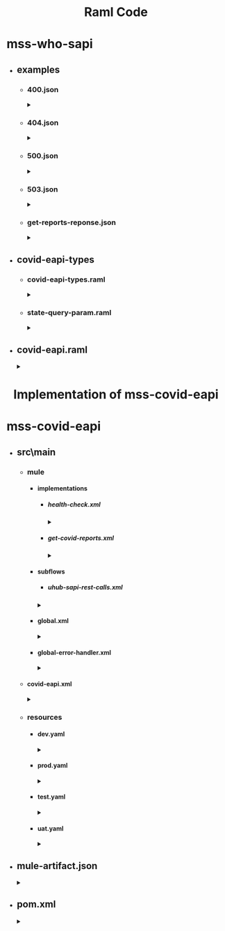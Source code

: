 # <p align="center">Raml Code</p>
# mss-who-sapi 
- ## examples
  - ### 400.json
     <details>
      <summary></summary>
      
      ```json
      {
        "code": 400,
        "message": "Bad request",
        "description": "required key caseType not found",
        "dateTime": "2021-05-29T05:58:02Z",
        "transactionId": "44b32520-61ee-47b4-907d-fa15869f3c4d"
      }
  - ### 404.json
     <details>
      <summary></summary>
      
      ```json
      {
        "code": 404,
        "message": "No cases Found",
        "description": "No cases found for givrn national id",
        "dateTime": "2021-05-29T05:58:02Z",
        "transactionId": "44b32520-61ee-47b4-907d-fa15869f3c4d"
      }


  - ### 500.json
    <details>
    <summary></summary>
    
    ```json
    {
      "code": 500,
      "message": "Internal Server Error",
      "description": "The (upstream) service is temporarily not available",
      "dateTime": "2021-05-31T06:18:02Z",
      "transactionId": "48n32920-69ne-47b4-907d-fa15869f3c4d"
    }

  - ### 503.json
    <details>
    <summary></summary>
    
    ```json
    {
      "code": 503,
      "message": "Service unavailable",
      "description": "The (upstream) service is temporarily not available",
      "dateTime": "2021-05-31T06:18:02Z",
      "transactionId": "48n32920-69ne-47b4-907d-fa15869f3c4d"
    }
  - ### get-reports-reponse.json
    <details>
    <summary></summary>
    
    ```json
    {
      "reports": [
        {
          "state": "texas",
          "report": {
            "total": 46744,
            "positive": 436744,
            "recovered": 433744,
            "death": 300,
            "vaccinated": 7847848
          }
        }
      ]
    }

- ## covid-eapi-types
  - ### covid-eapi-types.raml
    <details>
    <summary></summary>
    
    ```raml
    #%RAML 1.0 Library
    usage: Types for uho sapi
    types:
      get-reports-response-type:
        reports:
          type: array
          items:
            type: object
            properties:
              state:
                type: string
                example: "texas"
              report:
                type: object
                properties:
                  total:
                    type: number
                    example: 46744
                  positive:
                    type: number
                    example: 436744
                  recovered:
                    type: number
                    example: 433744
                  death:
                    type: number
                    example: 300
                  vaccinated:
                    type: number
                    example: 7847848

  - ### state-query-param.raml
    <details>
    <summary></summary>
    
    ```raml
    #%RAML 1.0 Trait
    queryParameters:
      state: 
        type: string
        displayName: state
        required: false
        example: "texas"

- ## covid-eapi.raml
  <details>
  <summary></summary>
  
  ```raml
  #%RAML 1.0
  title: covid-eapi
  version: v1
  baseUri: http://{environment}/covid/{version}/
  baseUriParameters:
    environment:
      description: DEV, TEST, UAT, PROD
      enum: ["uho-dev-covid-eapi.us-e2.cloudhub.io","uho-test-covid-eapi.us-e2.cloudhub.io", "uho-uat-covid-eapi.us-e2.cloudhub.io", "uho-prod-covid-eapi.us-e2.cloudhub.io"]
  traits:
    client-id-header: !include exchange_modules/d896f4a8-62ed-4bab-9db4-5db7ac45ebd4/client-id-required/1.0.0/client-id-required.raml
    transaction-header: !include exchange_modules/d896f4a8-62ed-4bab-9db4-5db7ac45ebd4/transaction-header/1.0.0/transaction-header.raml
    correlation-id-header: !include exchange_modules/d896f4a8-62ed-4bab-9db4-5db7ac45ebd4/correlation-id-header/1.0.0/correlation-id-header.raml
    state-query-param: !include covid-eapi-types/state-query-param.raml
  uses:
    resource-types: exchange_modules/d896f4a8-62ed-4bab-9db4-5db7ac45ebd4/resource-types/1.0.0/resource-types.raml
    common-data-types: exchange_modules/d896f4a8-62ed-4bab-9db4-5db7ac45ebd4/common-data-types/1.0.0/common-data-types.raml
    covid-eapi-types: covid-eapi-types/covid-eapi-types.raml
  /reports:
    get:
      description: To get covid reports
      is: [client-id-header,correlation-id-header,transaction-header, state-query-param]
      responses:
        200:
          body:
            application/json:
            application/xml:
              type: covid-eapi-types.get-reports-response-type
              example: !include examples/get-reports-response.json
        503:
            body:
              application/json:
              application/xml:
                type: common-data-types.errorType
                example: !include examples/503.json     
        500:
          body:
              application/json:
              application/xml:
                type: common-data-types.errorType
                example: !include examples/500.json
  /health-check:
    get:
    type:
      resource-types.all: 
        getResponseType: string


# <p align="center">Implementation of mss-covid-eapi</p>  
# mss-covid-eapi
- ## src\main
  - ### mule
    - #### implementations
      - ##### health-check.xml
        <details>
        <summary></summary>
        
        ```xml
        <mule xmlns:custom-logger="http://www.mulesoft.org/schema/mule/custom-logger" xmlns:ee="http://www.mulesoft.org/schema/mule/ee/core" xmlns="http://www.mulesoft.org/schema/mule/core" xmlns:doc="http://www.mulesoft.org/schema/mule/documentation" xmlns:xsi="http://www.w3.org/2001/XMLSchema-instance" xsi:schemaLocation="http://www.mulesoft.org/schema/mule/core http://www.mulesoft.org/schema/mule/core/current/mule.xsd http://www.mulesoft.org/schema/mule/ee/core http://www.mulesoft.org/schema/mule/ee/core/current/mule-ee.xsd http://www.mulesoft.org/schema/mule/custom-logger http://www.mulesoft.org/schema/mule/custom-logger/current/mule-custom-logger.xsd">
            <flow name="get:\health-check:uhub-sapi-config">
                <ee:transform doc:name="Set Response" doc:id="bb1cca78-967f-4df7-a628-58b320bf27b0">
                    <ee:message>
                        <ee:set-payload>
                            <![CDATA[ %dw 2.0 output application/json --- { message: app.name ++ " is alive and kicking" } ]]>
                        </ee:set-payload>
                    </ee:message>
                </ee:transform>
            </flow>
        </mule>

      - ##### get-covid-reports.xml
        <details>
        <summary></summary>
        
        ```xml
        <mule xmlns:db="http://www.mulesoft.org/schema/mule/db" xmlns:ee="http://www.mulesoft.org/schema/mule/ee/core" xmlns="http://www.mulesoft.org/schema/mule/core" xmlns:doc="http://www.mulesoft.org/schema/mule/documentation" xmlns:xsi="http://www.w3.org/2001/XMLSchema-instance" xsi:schemaLocation="http://www.mulesoft.org/schema/mule/core http://www.mulesoft.org/schema/mule/core/current/mule.xsd http://www.mulesoft.org/schema/mule/ee/core http://www.mulesoft.org/schema/mule/ee/core/current/mule-ee.xsd http://www.mulesoft.org/schema/mule/db http://www.mulesoft.org/schema/mule/db/current/mule-db.xsd">
            <flow name="get:\reports:covid-eapi-config">
                <ee:transform doc:name="Set Variables" doc:id="2ef24f9a-2d5c-4377-90b6-716269cf3e1d">
                    <ee:message> </ee:message>
                    <ee:variables>
                        <ee:set-variable variableName="state"><![CDATA[ attributes.queryParams.state default "" ]]></ee:set-variable>
                        <ee:set-variable variableName="acceptType"><![CDATA[ attributes.headers.Accept ]]></ee:set-variable>
                        <ee:set-variable variableName="correlationId"><![CDATA[ attributes.headers.'x-correlation-id' default "" ]]></ee:set-variable>
                        <ee:set-variable variableName="uhubHeaderParameters"><![CDATA[ %dw 2.0 output application/java --- { "client_id": Mule::p('ehub.sapi.client_id'), "client_secret": Mule::p('ehub.sapi.client_secret'), "x-transaction-id": vars.transactionId, "x-correlation-id": attributes.headers.'x-correlation-id' default "" } ]]></ee:set-variable>
                    </ee:variables>
                </ee:transform>
                <logger level="INFO" doc:name="Start Log" doc:id="a8cf8ef8-fb2e-436e-b913-d30020a95c44" message="transactionId: #[vars.transactionId]], correlationId: #[vars.correlationId], message: Started get reports flow and received query parameter is - #[attributes.queryParams.state]""/>
                <flow-ref doc:name="get-covid-case-reports-by-state" doc:id="4310de60-a857-456a-a60e-7a847a5ccb2d" name="get-covid-case-reports-by-state"/>
                <choice doc:name="Choice" doc:id="bc1052fe-768d-4fda-a6c5-b3ce362b3af0">
                    <when expression="#[vars.acceptType == &quot;application/xml&quot;]">
                        <ee:transform xmlns:ee="http://www.mulesoft.org/schema/mule/ee/core" xsi:schemaLocation="http://www.mulesoft.org/schema/mule/ee/core http://www.mulesoft.org/schema/mule/ee/core/current/mule-ee.xsd" doc:name="Set XML Response">
                            <ee:message>
                                <ee:set-payload>
                                    <![CDATA[ %dw 2.0 output application/xml --- { reports: payload map { "state": $.state, "report": { "total": $.reports.total default 0, "positive": $.reports.positive default 0, "recovered": $.reports.recovered default 0, "death": $.reports.death default 0, "vaccinated": $.reports.vaccinated default 0 } } } ]]>
                                </ee:set-payload>
                            </ee:message>
                        </ee:transform>
                    </when>
                    <otherwise>
                        <ee:transform doc:name="Set JSON Response" doc:id="e113cb27-fea5-4914-ba5c-68dfb90f9bb7" xsi:schemaLocation="http://www.mulesoft.org/schema/mule/ee/core http://www.mulesoft.org/schema/mule/ee/core/current/mule-ee.xsd">
                            <ee:message>
                                <ee:set-payload>
                                    <![CDATA[ %dw 2.0 output application/json --- { reports: payload map { "state": $.state, "report": { "total": $.reports.total default 0, "positive": $.reports.positive default 0, "recovered": $.reports.recovered default 0, "death": $.reports.death default 0, "vaccinated": $.reports.vaccinated default 0 } } } ]]>
                                </ee:set-payload>
                            </ee:message>
                        </ee:transform>
                    </otherwise>
                </choice>
                <logger level="INFO" doc:name="End Log" doc:id="a78c29b1-fc4f-49c9-922d-0207a62d8143" message="transactionID: #[vars.transactionId]], correlationID: #[vars.correlationID], message: Completed get reports flow, payload: #[payload]""/>
            </flow>
        </mule>

    - #### subflows
      - ##### uhub-sapi-rest-calls.xml
       <details>
        <summary></summary>
        
        ```xml
        <mule xmlns:http="http://www.mulesoft.org/schema/mule/http" xmlns="http://www.mulesoft.org/schema/mule/core" xmlns:doc="http://www.mulesoft.org/schema/mule/documentation" xmlns:xsi="http://www.w3.org/2001/XMLSchema-instance" xsi:schemaLocation="http://www.mulesoft.org/schema/mule/core http://www.mulesoft.org/schema/mule/core/current/mule.xsd http://www.mulesoft.org/schema/mule/http http://www.mulesoft.org/schema/mule/http/current/mule-http.xsd">
            <sub-flow name="get-covid-case-reports-by-state" doc:id="1b0fd322-c4f2-4a06-87af-aee298269d2f">
                <logger level="DEBUG" doc:name="Before Backend Call" doc:id="912bec8e-3dbb-4965-bbec-ba0586d6fbbe" message="transactionID: #[vars.transactionId]], correlationID: #[vars.correlationID], message: &quot;Before get reports uhub sapi service call&quot;"/>
                <http:request method="GET" doc:name="Get Covid Case By NationalID" doc:id="47e22801-5d3e-4526-bd0a-956731483829" config-ref="HTTP_UHUB_SAPI_Request_configuration" path="/${secure::ehub.sapi.subpath.reports}">
                    <http:headers>
                        <![CDATA[ #[vars.uhubHeaderParameters] ]]>
                    </http:headers>
                    <http:query-params>
                        <![CDATA[ #[{ &quot;state&quot;: vars.state }] ]]>
                    </http:query-params>
                    <http:response-validator>
                        <http:success-status-code-validator values="200,404"/>
                    </http:response-validator>
                </http:request>
                <logger level="DEBUG" doc:name="After Backend Call" doc:id="ecdda797-65e5-47c0-8e1b-f98ec9ce6069" message="transactionID: #[vars.transactionId]], correlationID: #[vars.correlationID], message: &quot;After get reports uhub sapi service call&quot;"/>
            </sub-flow>
        </mule>

    - #### global.xml
      <details>
      <summary></summary>
      
      ```xml
      <mule xmlns:api-gateway="http://www.mulesoft.org/schema/mule/api-gateway" xmlns:db="http://www.mulesoft.org/schema/mule/db" xmlns:secure-properties="http://www.mulesoft.org/schema/mule/secure-properties" xmlns:apikit="http://www.mulesoft.org/schema/mule/mule-apikit" xmlns:http="http://www.mulesoft.org/schema/mule/http" xmlns="http://www.mulesoft.org/schema/mule/core" xmlns:doc="http://www.mulesoft.org/schema/mule/documentation" xmlns:xsi="http://www.w3.org/2001/XMLSchema-instance" xsi:schemaLocation="http://www.mulesoft.org/schema/mule/core http://www.mulesoft.org/schema/mule/core/current/mule.xsd http://www.mulesoft.org/schema/mule/api-gateway http://www.mulesoft.org/schema/mule/api-gateway/current/mule-api-gateway.xsd http://www.mulesoft.org/schema/mule/mule-apikit http://www.mulesoft.org/schema/mule/mule-apikit/current/mule-apikit.xsd http://www.mulesoft.org/schema/mule/http http://www.mulesoft.org/schema/mule/http/current/mule-http.xsd http://www.mulesoft.org/schema/mule/secure-properties http://www.mulesoft.org/schema/mule/secure-properties/current/mule-secure-properties.xsd http://www.mulesoft.org/schema/mule/db http://www.mulesoft.org/schema/mule/db/current/mule-db.xsd">
          <http:listener-config name="covid-eapi-httpListenerConfig" basePath="covid">
              <http:listener-connection host="0.0.0.0" port="${http.port}"/>
          </http:listener-config>
          <apikit:config name="covid-eapi-config" api="covid-eapi.raml" outboundHeadersMapName="outboundHeaders" httpStatusVarName="httpStatus"/>
          <secure-properties:config name="Secure_Properties_Config" doc:name="Secure Properties Config" doc:id="aaa8e37c-89a0-48d0-bdf3-60132f8b13d4" file="${env}.yaml" key="${enc.key}"/>
          <http:request-config name="HTTP_UHUB_SAPI_Request_configuration" doc:name="HTTP Request configuration" doc:id="18f84cf5-477b-476b-afd9-eb714dd1d961" basePath="/${secure::ehub.sapi.basepath}">
              <http:request-connection host="${secure::ehub.sapi.host}" port="${secure::ehub.sapi.port}"/>
          </http:request-config>
          <!--  	<api-gateway:autodiscovery apiId="${instance.id}" ignoreBasePath="true" doc:name="API Autodiscovery" doc:id="50f841cd-bc73-4655-aa43-3aba9ef19e51" flowRef="covid-eapi-main" />
            -->
      </mule>

    - #### global-error-handler.xml
      <details>
      <summary></summary>
    
      ```xml
      <mule xmlns:ee="http://www.mulesoft.org/schema/mule/ee/core" xmlns="http://www.mulesoft.org/schema/mule/core" xmlns:doc="http://www.mulesoft.org/schema/mule/documentation" xmlns:xsi="http://www.w3.org/2001/XMLSchema-instance" xsi:schemaLocation="http://www.mulesoft.org/schema/mule/ee/core http://www.mulesoft.org/schema/mule/ee/core/current/mule-ee.xsd http://www.mulesoft.org/schema/mule/core http://www.mulesoft.org/schema/mule/core/current/mule.xsd">
      <error-handler name="global-error-handler" doc:id="77f85497-bc5a-4406-9826-4708e19ce808">
          <on-error-propagate type="APIKIT:BAD_REQUEST" enableNotifications="true" logException="true" doc:name="On Error Propagate" doc:id="ef3cf218-baa9-4253-9657-bc8168fb8815">
              <set-variable value="#[400]" doc:name="Set HTTP Status - 400" doc:id="5e7ccc4e-d9ea-4e3d-8442-c14ecb513309" variableName="httpStatus"/>
              <set-variable value="Bad request" doc:name="set Error Message" doc:id="3cdb7dd5-31bf-4c24-b910-101a9242ea20" variableName="errorMessage"/>
              <set-variable value="#[(((error.description default "" replace "[" with "") replace "]" with "") splitBy "\n")]" doc:name="Set Error Description" doc:id="e094d07d-c5fb-4083-8f00-6b1a40369929" variableName="errorDescription"/>
              <flow-ref doc:name="global-prepare-error-response-sub-flow" doc:id="eb11b457-b296-4d7e-9a27-6d2bdaca019a" name="global-prepare-error-response-sub-flow"/>
          </on-error-propagate>
          <on-error-propagate type="APIKIT:METHOD_NOT_ALLOWED" enableNotifications="true" logException="true" doc:name="On Error Propagate" doc:id="2dc25069-521b-4119-b9d9-8a2811417ff1">
              <set-variable value="#[405]" doc:name="Set HTTP Status - 405" doc:id="3a96b68f-77cf-4b1e-a185-d4384e1bf5b8" variableName="httpStatus"/>
              <set-variable value="Method Not Allowed" doc:name="Set Error Message" doc:id="b5b32a4e-135b-42b7-85fd-ef756edd3471" variableName="errorMessage"/>
              <set-variable value="The method specified in the request is not allowed for this resource" doc:name="Set Error Description" doc:id="294531c7-7f83-4fef-a1ae-520bd7f2b25b" variableName="errorDescription"/>
              <flow-ref doc:name="global-prepare-error-response-sub-flow" doc:id="7521a9ad-5006-43b3-acae-46284c39aac7" name="global-prepare-error-response-sub-flow"/>
          </on-error-propagate>
          <on-error-propagate type="APIKIT:NOT_ACCEPTABLE" enableNotifications="true" logException="true" doc:name="On Error Propagate" doc:id="df815d08-9957-4e68-b3ca-f864a5181115">
              <set-variable value="#[406]" doc:name="Set HTTP Status - 406" doc:id="08259cfe-fbf3-441e-951f-ab431c5f57b0" variableName="httpStatus"/>
              <set-variable value="Not Acceptable" doc:name="Set Error Message" doc:id="ca6b5800-1bfb-43d9-9ada-7d372d4aa0e7" variableName="errorMessage"/>
              <set-variable value="The resource identified by the request is not capable of generating response entities according to the request accept headers" doc:name="Set Error Description" doc:id="4e301aef-84af-4c43-923d-abc306306058" variableName="errorDescription"/>
              <flow-ref doc:name="global-prepare-error-response-sub-flow" doc:id="0a0586a1-749f-4b09-8ff1-ed299bbaeace" name="global-prepare-error-response-sub-flow"/>
          </on-error-propagate>
          <on-error-propagate type="APIKIT:NOT_FOUND" enableNotifications="true" logException="true" doc:name="On Error Propagate" doc:id="68d40e8d-5285-41e2-b299-01d614c1b656">
              <set-variable value="#[404]" doc:name="Set HTTP Status - 404" doc:id="de8bb9db-b4f8-4cd3-9f0a-348869331950" variableName="httpStatus"/>
              <set-variable value="Not found" doc:name="Set Error Message" doc:id="23037b6a-29f1-41d7-867f-58af686326e4" variableName="errorMessage"/>
              <set-variable value="The server has not found anything matching the Request-URI" doc:name="Set Error Description" doc:id="e6d889a0-2b53-455d-aadf-0ba15fb6bf91" variableName="errorDescription"/>
              <flow-ref doc:name="global-prepare-error-response-sub-flow" doc:id="4d71d4db-ea53-4c48-ad7f-4d6ce2981972" name="global-prepare-error-response-sub-flow"/>
          </on-error-propagate>
          <on-error-propagate type="APIKIT:UNSUPPORTED_MEDIA_TYPE" enableNotifications="true" logException="true" doc:name="On Error Propagate" doc:id="d21e6866-91a6-459d-9d9c-bf2eb2be61d1">
              <set-variable value="#[415]" doc:name="Set HTTP Status - 415" doc:id="f51535ac-dcb1-4bc0-a299-1f754a1d26d2" variableName="httpStatus"/>
              <set-variable value="Unsupported Media Type" doc:name="Set Error Message" doc:id="3da66f8b-e537-4dab-af8d-c1e8a5e1f8eb" variableName="errorMessage"/>
              <set-variable value="The server is refusing to service the request because the entity of the request is in a format not supported by the requested resource for the requested method" doc:name="Set Error Description" doc:id="80b94b71-8bb0-45e5-9c18-6a0533fd4d92" variableName="errorDescription"/>
              <flow-ref doc:name="global-prepare-error-response-sub-flow" doc:id="169c0ef3-77e3-4d16-8d61-2f3c10f874ff" name="global-prepare-error-response-sub-flow"/>
          </on-error-propagate>
          <on-error-propagate type="APIKIT:UNSUPPORTED_URI" enableNotifications="true" logException="true" doc:name="On Error Propagate" doc:id="bb26b017-d319-4e5c-a1d7-dfa15d17b289">
              <set-variable value="#[404]" doc:name="Set HTTP Status - 404" doc:id="7b330f8e-9b0c-45a7-8b84-0817ef4b5d9a" variableName="httpStatus"/>
              <set-variable value="Not Found" doc:name="Set Error Message" doc:id="b5b5c4d3-0047-43dc-860b-e48abf6d27fc" variableName="errorMessage"/>
              <set-variable value="The URI requested by the client is invalid" doc:name="Set Error Description" doc:id="55a54f47-c4d2-47a9-8a6d-c34857fe464d" variableName="errorDescription"/>
              <flow-ref doc:name="global-prepare-error-response-sub-flow" doc:id="a1437fa1-9e55-4a6e-8cd4-cbd08b22f4a9" name="global-prepare-error-response-sub-flow"/>
          </on-error-propagate>
          <on-error-propagate type="APIKIT:REQUEST_ENTITY_TOO_LARGE" enableNotifications="true" logException="true" doc:name="On Error Propagate" doc:id="ba2583d3-1d45-4b13-b4d4-cd922c9e9d90">
              <set-variable value="#[413]" doc:name="Set HTTP Status - 413" doc:id="268bae5b-4746-48d1-94f1-d4789f6c0979" variableName="httpStatus"/>
              <set-variable value="Request Entity Too Large" doc:name="Set Error Message" doc:id="a4c7c30e-35b2-4209-8f3c-7dca7ee77450" variableName="errorMessage"/>
              <set-variable value="The server is refusing to process a request because the request payload is larger than the server is willing or able to process" doc:name="Set Error Description" doc:id="67c22d26-f1fb-4c89-85fb-56f55cb4e44b" variableName="errorDescription"/>
              <flow-ref doc:name="global-prepare-error-response-sub-flow" doc:id="7232e4bc-6b7c-4582-93c2-79dbbf3ab1e0" name="global-prepare-error-response-sub-flow"/>
          </on-error-propagate>
          <on-error-propagate type="APIKIT:UNSUPPORTED_MEDIA_TYPE" enableNotifications="true" logException="true" doc:name="On Error Propagate" doc:id="a316a858-03c5-43f8-b0a0-49008b9936c5">
              <set-variable value="#[415]" doc:name="Set HTTP Status - 415" doc:id="1ab3035b-8f38-4d94-9330-535891fdcb95" variableName="httpStatus"/>
              <set-variable value="Unsupported Media Type" doc:name="Set Error Message" doc:id="7d04d4d8-e8af-4eeb-8d42-1ee59e1d4a5d" variableName="errorMessage"/>
              <set-variable value="The server is refusing to service the request because the entity of the request is in a format not supported by the requested resource for the requested method" doc:name="Set Error Description" doc:id="6deab318-3b65-486b-aad7-24ee5a0819cd" variableName="errorDescription"/>
              <flow-ref doc:name="global-prepare-error-response-sub-flow" doc:id="05e5d126-4498-4fd0-8624-42370a924b65" name="global-prepare-error-response-sub-flow"/>
          </on-error-propagate>
          <on-error-propagate type="APIKIT:UNSUPPORTED_URI" enableNotifications="true" logException="true" doc:name="On Error Propagate" doc:id="3f31711e-31e1-49a7-811f-02b4b81a5e14">
              <set-variable value="#[404]" doc:name="Set HTTP Status - 404" doc:id="99fa108b-ae18-444d-b9cc-8d53686fb884" variableName="httpStatus"/>
              <set-variable value="Not Found" doc:name="Set Error Message" doc:id="9ec6e2c2-03da-4d4a-82f3-b7f64fc9612e" variableName="errorMessage"/>
              <set-variable value="The URI requested by the client is invalid" doc:name="Set Error Description" doc:id="4c1c4f43-31de-499d-9a01-dcc7485f3694" variableName="errorDescription"/>
              <flow-ref doc:name="global-prepare-error-response-sub-flow" doc:id="c90654d7-104e-48de-a9d0-5b2a47643c87" name="global-prepare-error-response-sub-flow"/>
          </on-error-propagate>
          <on-error-propagate type="APIKIT:BAD_REQUEST" enableNotifications="true" logException="true" doc:name="On Error Propagate" doc:id="e860437f-c81b-4ef0-a9eb-c9dd0be944d7">
              <set-variable value="#[400]" doc:name="Set HTTP Status - 400" doc:id="2a74794e-2317-4f6b-88dd-292736174af0" variableName="httpStatus"/>
              <set-variable value="Bad Request" doc:name="Set Error Message" doc:id="e79cf8b5-2e0d-46c4-b07f-2d1e4bb8bb21" variableName="errorMessage"/>
              <set-variable value="The request could not be understood by the server due to malformed syntax. The client SHOULD NOT repeat the request without modifications" doc:name="Set Error Description" doc:id="c44d8c1a-0ac5-4ab7-a2b2-f1e80e1e3546" variableName="errorDescription"/>
              <flow-ref doc:name="global-prepare-error-response-sub-flow" doc:id="1e140670-90f2-4ae9-b362-30a8b614dcb1" name="global-prepare-error-response-sub-flow"/>
          </on-error-propagate>
          <on-error-propagate type="APIKIT:BAD_REQUEST" enableNotifications="true" logException="true" doc:name="On Error Propagate" doc:id="8c1cc015-58b8-4d02-8592-78f2229071cf">
              <set-variable value="#[400]" doc:name="Set HTTP Status - 400" doc:id="e5efda35-bc00-4e84-a0fc-ee369b448b6a" variableName="httpStatus"/>
              <set-variable value="Bad Request" doc:name="Set Error Message" doc:id="b1687251-d8fb-45b3-bb5f-c84709db4dbb" variableName="errorMessage"/>
              <set-variable value="The request could not be understood by the server due to malformed syntax. The client SHOULD NOT repeat the request without modifications" doc:name="Set Error Description" doc:id="61bca292-8f21-4953-853e-e73bbf7ac2bc" variableName="errorDescription"/>
              <flow-ref doc:name="global-prepare-error-response-sub-flow" doc:id="0ebc2452-64e0-4290-9a70-bf15f8b58926" name="global-prepare-error-response-sub-flow"/>
          </on-error-propagate>
          <on-error-propagate type="APIKIT:BAD_REQUEST" enableNotifications="true" logException="true" doc:name="On Error Propagate" doc:id="5261f1e2-4d53-44e0-8262-d6e19779809f">
              <set-variable value="#[400]" doc:name="Set HTTP Status - 400" doc:id="2d5f2ff3-6aa9-4dc1-b623-4f26824d3c6d" variableName="httpStatus"/>
              <set-variable value="Bad Request" doc:name="Set Error Message" doc:id="cfd4a936-0af5-4051-982e-4f6ff390c462" variableName="errorMessage"/>
              <set-variable value="The request could not be understood by the server due to malformed syntax. The client SHOULD NOT repeat the request without modifications" doc:name="Set Error Description" doc:id="b95d4d72-18e1-4948-bdbf-ff066170cb4e" variableName="errorDescription"/>
              <flow-ref doc:name="global-prepare-error-response-sub-flow" doc:id="df48ee4e-e7c1-4d68-9884-4f7e935f02a0" name="global-prepare-error-response-sub-flow"/>
          </on-error-propagate>
          <on-error-propagate type="APIKIT:UNSUPPORTED_URI" enableNotifications="true" logException="true" doc:name="On Error Propagate" doc:id="50b9f878-82f5-4b2d-90c9-af81a33f9275">
              <set-variable value="#[404]" doc:name="Set HTTP Status - 404" doc:id="c6be9f59-7c3d-4e44-af34-d4d93a98b8b4" variableName="httpStatus"/>
              <set-variable value="Not Found" doc:name="Set Error Message" doc:id="c7619241-e8a7-4a69-83d5-63dd7a9b3927" variableName="errorMessage"/>
              <set-variable value="The URI requested by the client is invalid" doc:name="Set Error Description" doc:id="3b30fb0e-8327-4c6f-bd77-07bcbae3bde2" variableName="errorDescription"/>
              <flow-ref doc:name="global-prepare-error-response-sub-flow" doc:id="6a4f3946-ba95-41f5-a429-00e93fd0e43c" name="global-prepare-error-response-sub-flow"/>
          </on-error-propagate>
          <on-error-propagate type="APIKIT:UNSUPPORTED_MEDIA_TYPE" enableNotifications="true" logException="true" doc:name="On Error Propagate" doc:id="372af52d-fa0f-44d1-8774-8e0125e81ae7">
              <set-variable value="#[415]" doc:name="Set HTTP Status - 415" doc:id="4bdc80ec-c9c2-452e-b37a-42e4f7b7c2de" variableName="httpStatus"/>
              <set-variable value="Unsupported Media Type" doc:name="Set Error Message" doc:id="950e02cb-0308-44af-9384-3d0e04de3611" variableName="errorMessage"/>
              <set-variable value="The server is refusing to service the request because the entity of the request is in a format not supported by the requested resource for the requested method" doc:name="Set Error Description" doc:id="26a28d47-7cf0-4a24-93e2-fa780fb9b2b7" variableName="errorDescription"/>
              <flow-ref doc:name="global-prepare-error-response-sub-flow" doc:id="99e04c35-ded0-4f6d-85d8-3740a85ba308" name="global-prepare-error-response-sub-flow"/>
          </on-error-propagate>
          <on-error-propagate type="APIKIT:UNSUPPORTED_URI" enableNotifications="true" logException="true" doc:name="On Error Propagate" doc:id="8f65f014-89e3-49e3-b73a-6281c27c1748">
              <set-variable value="#[404]" doc:name="Set HTTP Status - 404" doc:id="ce44dc24-e1a0-4b82-b011-3b494a5f0437" variableName="httpStatus"/>
              <set-variable value="Not Found" doc:name="Set Error Message" doc:id="3b5d748a-fc65-4d3d-93cb-fc8554f3d0f7" variableName="errorMessage"/>
              <set-variable value="The URI requested by the client is invalid" doc:name="Set Error Description" doc:id="ef300b34-55a4-4701-8604-4c1f225d8e02" variableName="errorDescription"/>
              <flow-ref doc:name="global-prepare-error-response-sub-flow" doc:id="d9931262-d6bc-4fe5-8550-6c04b8c585ff" name="global-prepare-error-response-sub-flow"/>
          </on-error-propagate>
          <on-error-propagate type="APIKIT:UNSUPPORTED_MEDIA_TYPE" enableNotifications="true" logException="true" doc:name="On Error Propagate" doc:id="bfab1c18-6c5b-42d9-bcc8-cba88b600499">
              <set-variable value="#[415]" doc:name="Set HTTP Status - 415" doc:id="fd9ebc9f-00e2-460a-8448-09d34509c61d" variableName="httpStatus"/>
              <set-variable value="Unsupported Media Type" doc:name="Set Error Message" doc:id="7b5c540e-79e4-4d7a-8376-eb4d226bcb95" variableName="errorMessage"/>
              <set-variable value="The server is refusing to service the request because the entity of the request is in a format not supported by the requested resource for the requested method" doc:name="Set Error Description" doc:id="b1118f6c-5a29-4149-8b8a-3e6a38086806" variableName="errorDescription"/>
              <flow-ref doc:name="global-prepare-error-response-sub-flow" doc:id="f0a65a7b-238a-46f5-80d2-9d2d5e0d8687" name="global-prepare-error-response-sub-flow"/>
          </on-error-propagate>
          <on-error-propagate type="APIKIT:NOT_ACCEPTABLE" enableNotifications="true" logException="true" doc:name="On Error Propagate" doc:id="190dc8f7-65b0-4a43-a44c-19ffda5de911">
              <set-variable value="#[406]" doc:name="Set HTTP Status - 406" doc:id="0a890cad-72c4-49d8-9dbd-dcb0d7f797d1" variableName="httpStatus"/>
              <set-variable value="Not Acceptable" doc:name="Set Error Message" doc:id="cd7fd126-f2c1-4c1d-9c54-11cb3150c49a" variableName="errorMessage"/>
              <set-variable value="The resource identified by the request is not capable of generating response entities according to the request accept headers" doc:name="Set Error Description" doc:id="504a1253-2051-4768-8802-af9dd8b7b100" variableName="errorDescription"/>
              <flow-ref doc:name="global-prepare-error-response-sub-flow" doc:id="b3d08fe8-7579-4c08-ae8a-067a06314c17" name="global-prepare-error-response-sub-flow"/>
          </on-error-propagate>
      </error-handler>
  </mule>

    - #### covid-eapi.xml
      <details>
      <summary></summary>
      
      ```xml
      <mule xmlns:db="http://www.mulesoft.org/schema/mule/db" xmlns:doc="http://www.mulesoft.org/schema/mule/documentation" xmlns="http://www.mulesoft.org/schema/mule/core" xmlns:apikit="http://www.mulesoft.org/schema/mule/mule-apikit" xmlns:http="http://www.mulesoft.org/schema/mule/http" xmlns:xsi="http://www.w3.org/2001/XMLSchema-instance" xsi:schemaLocation="http://www.mulesoft.org/schema/mule/core http://www.mulesoft.org/schema/mule/core/current/mule.xsd http://www.mulesoft.org/schema/mule/http http://www.mulesoft.org/schema/mule/http/current/mule-http.xsd http://www.mulesoft.org/schema/mule/mule-apikit http://www.mulesoft.org/schema/mule/mule-apikit/current/mule-apikit.xsd http://www.mulesoft.org/schema/mule/db http://www.mulesoft.org/schema/mule/db/current/mule-db.xsd">
          <flow name="covid-eapi-main">
              <http:listener config-ref="covid-eapi-httpListenerConfig" path="/v1/*">
                  <http:response statusCode="#[vars.httpStatus default 200]">
                      <http:headers>
                          <![CDATA[ #[vars.outboundHeaders default {}] ]]>
                      </http:headers>
                  </http:response>
                  <http:error-response statusCode="#[vars.httpStatus default 500]">
                      <http:body>
                          <![CDATA[ #[payload] ]]>
                      </http:body>
                      <http:headers>
                          <![CDATA[ #[vars.outboundHeaders default {}] ]]>
                      </http:headers>
                  </http:error-response>
              </http:listener>
              <set-variable value="#[attributes.headers.'x-transaction-id' default uuid()]" doc:name="Set transactionId" doc:id="4809d9ca-ee5b-45d0-beed-341d87950924" variableName="transactionId"/>
              <apikit:router config-ref="covid-eapi-config"/>
              <error-handler ref="global-error-handler"/>
          </flow>
          <flow name="covid-eapi-console">
              <http:listener config-ref="covid-eapi-httpListenerConfig" path="/console/*">
                  <http:response statusCode="#[vars.httpStatus default 200]">
                      <http:headers>
                          <![CDATA[ #[vars.outboundHeaders default {}] ]]>
                      </http:headers>
                  </http:response>
                  <http:error-response statusCode="#[vars.httpStatus default 500]">
                      <http:body>
                          <![CDATA[ #[payload] ]]>
                      </http:body>
                      <http:headers>
                          <![CDATA[ #[vars.outboundHeaders default {}] ]]>
                      </http:headers>
                  </http:error-response>
              </http:listener>
              <apikit:console config-ref="covid-eapi-config"/>
              <error-handler>
                  <on-error-propagate type="APIKIT:NOT_FOUND">
                      <ee:transform xmlns:ee="http://www.mulesoft.org/schema/mule/ee/core" xsi:schemaLocation="http://www.mulesoft.org/schema/mule/ee/core http://www.mulesoft.org/schema/mule/ee/core/current/mule-ee.xsd">
                          <ee:message>
                              <ee:set-payload>
                                  <![CDATA[ %dw 2.0 output application/json --- {message: "Resource not found"} ]]>
                              </ee:set-payload>
                          </ee:message>
                          <ee:variables>
                              <ee:set-variable variableName="httpStatus">404</ee:set-variable>
                          </ee:variables>
                      </ee:transform>
                  </on-error-propagate>
              </error-handler>
          </flow>
      </mule>

      
  - ### resources
    - #### dev.yaml
      <details>
      <summary></summary>

      ```yaml
      http:
        port: "8081"
      
      ehub.sapi:
        host: "uho-dev-uhub-sapi.us-e2.cloudhub.io"
        port: "80"
        basepath: "covid/v1"
        client_id: ""
        client_secret: ""
        subpath:
          reports: "reports"

    - #### prod.yaml
      <details>
      <summary></summary>
   
      ```yaml
      http:
        port: "8091"


    - #### test.yaml
      <details>
      <summary></summary>
   
      ```yaml
      http:
        port: "8091"
    - #### uat.yaml
      <details>
      <summary></summary>
   
      ```yaml
      http:
        port: "8091"
- ## mule-artifact.json
  <details>
  <summary></summary>
    
  ```json
  {
    "minMuleVersion": "4.3.0"
  }

- ## pom.xml
  <details>
  <summary></summary>
  
  ```xml
  <project xmlns="http://maven.apache.org/POM/4.0.0" xmlns:xsi="http://www.w3.org/2001/XMLSchema-instance" xsi:schemaLocation="http://maven.apache.org/POM/4.0.0 https://maven.apache.org/xsd/maven-4.0.0.xsd">
      <modelVersion>4.0.0</modelVersion>
      <groupId>com.mycompany</groupId>
      <artifactId>covid-eapi</artifactId>
      <version>1.0.0-SNAPSHOT</version>
      <packaging>mule-application</packaging>
      <name>covid-eapi</name>
      <properties>
          <project.build.sourceEncoding>UTF-8</project.build.sourceEncoding>
          <project.reporting.outputEncoding>UTF-8</project.reporting.outputEncoding>
          <app.runtime>4.3.0-20210609</app.runtime>
          <mule.maven.plugin.version>3.5.1</mule.maven.plugin.version>
      </properties>
      <build>
          <plugins>
              <plugin>
                  <groupId>org.apache.maven.plugins</groupId>
                  <artifactId>maven-clean-plugin</artifactId>
                  <version>3.0.0</version>
              </plugin>
              <plugin>
                  <groupId>org.mule.tools.maven</groupId>
                  <artifactId>mule-maven-plugin</artifactId>
                  <version>${mule.maven.plugin.version}</version>
                  <extensions>true</extensions>
              </plugin>
          </plugins>
      </build>
      <dependencies>
          <dependency>
              <groupId>org.mule.connectors</groupId>
              <artifactId>mule-http-connector</artifactId>
              <version>1.5.25</version>
              <classifier>mule-plugin</classifier>
          </dependency>
          <dependency>
              <groupId>org.mule.connectors</groupId>
              <artifactId>mule-sockets-connector</artifactId>
              <version>1.2.1</version>
              <classifier>mule-plugin</classifier>
          </dependency>
          <dependency>
              <groupId>org.mule.modules</groupId>
              <artifactId>mule-apikit-module</artifactId>
              <version>1.5.1</version>
              <classifier>mule-plugin</classifier>
          </dependency>
          <dependency>
              <groupId>com.mulesoft.modules</groupId>
              <artifactId>mule-secure-configuration-property-module</artifactId>
              <version>1.2.3</version>
              <classifier>mule-plugin</classifier>
          </dependency>
      </dependencies>
      <repositories>
          <repository>
              <id>anypoint-exchange-v2</id>
              <name>Anypoint Exchange</name>
              <url>https://maven.anypoint.mulesoft.com/api/v2/maven</url>
              <layout>default</layout>
          </repository>
          <repository>
              <id>mulesoft-releases</id>
              <name>MuleSoft Releases Repository</name>
              <url>https://repository.mulesoft.org/releases/</url>
              <layout>default</layout>
          </repository>
      </repositories>
      <pluginRepositories>
          <pluginRepository>
              <id>mulesoft-releases</id>
              <name>MuleSoft Releases Repository</name>
              <layout>default</layout>
              <url>https://repository.mulesoft.org/releases/</url>
              <snapshots>
                  <enabled>false</enabled>
              </snapshots>
          </pluginRepository>
      </pluginRepositories>
  </project>
